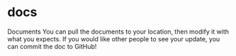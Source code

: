 # docs
Documents
You can pull the documents to your location, then modify it with what you expects. If you would like other people to see your update, you can commit the doc to GitHub!
